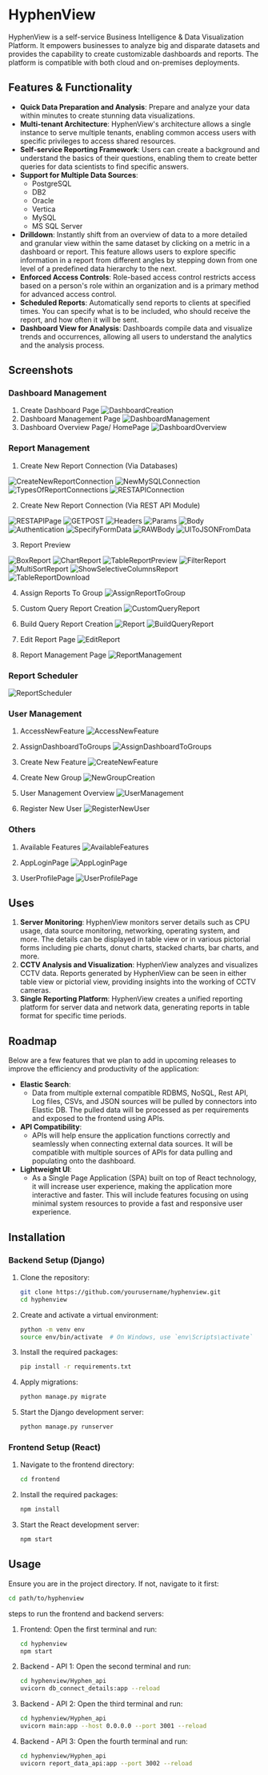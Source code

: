 # HyphenView

HyphenView is a self-service Business Intelligence & Data Visualization Platform. It empowers businesses to analyze big and disparate datasets and provides the capability to create customizable dashboards and reports. The platform is compatible with both cloud and on-premises deployments.

## Features & Functionality

- **Quick Data Preparation and Analysis**: Prepare and analyze your data within minutes to create stunning data visualizations.
- **Multi-tenant Architecture**: HyphenView's architecture allows a single instance to serve multiple tenants, enabling common access users with specific privileges to access shared resources.
- **Self-service Reporting Framework**: Users can create a background and understand the basics of their questions, enabling them to create better queries for data scientists to find specific answers.
- **Support for Multiple Data Sources**:
  - PostgreSQL
  - DB2
  - Oracle
  - Vertica
  - MySQL
  - MS SQL Server
- **Drilldown**: Instantly shift from an overview of data to a more detailed and granular view within the same dataset by clicking on a metric in a dashboard or report. This feature allows users to explore specific information in a report from different angles by stepping down from one level of a predefined data hierarchy to the next.
- **Enforced Access Controls**: Role-based access control restricts access based on a person's role within an organization and is a primary method for advanced access control.
- **Scheduled Reports**: Automatically send reports to clients at specified times. You can specify what is to be included, who should receive the report, and how often it will be sent.
- **Dashboard View for Analysis**: Dashboards compile data and visualize trends and occurrences, allowing all users to understand the analytics and the analysis process.

## Screenshots

### Dashboard Management
1. Create Dashboard Page
![DashboardCreation](screenShots/DashbaordManagement/DashboardCreation.png)
2. Dashboard Management Page
![DashboardManagement](screenShots/DashbaordManagement/DashboardManagement.png)
3. Dashboard Overview Page/ HomePage
![DashboardOverview](screenShots/DashbaordManagement/DashboardSideBar.png)

### Report Management

1. Create New Report Connection (Via Databases)

![CreateNewReportConnection](screenShots/ReportManagement/NewReportCreation/CreateNewReportConnection.png)
![NewMySQLConnection](screenShots/ReportManagement/NewReportCreation/NewMysqlConnection.png)
![TypesOfReportConnections](screenShots/ReportManagement/NewReportCreation/TypesOfReportConnection.png)
![RESTAPIConnection](screenShots/ReportManagement/NewReportCreation/RestApiModuleDataPagination.png)

2. Create New Report Connection (Via REST API Module)

![RESTAPIPage](screenShots/ReportManagement/NewReportCreation/RestApiModuleDataPagination.png)
![GETPOST](screenShots/ReportManagement/RestAPIModule/Get_Post_RequestMethods.png)
![Headers](screenShots/ReportManagement/RestAPIModule/RestAPIModuleSpecifyHeadersTab.png)
![Params](screenShots/ReportManagement/RestAPIModule/RestApiModulePostman.png)
![Body](screenShots/ReportManagement/RestAPIModule/RESTAPIModule.png)
![Authentication](screenShots/ReportManagement/RestAPIModule/RestAuthentication.png)
![SpecifyFormData](screenShots/ReportManagement/RestAPIModule/SpecifyFromData.png)
![RAWBody](screenShots/ReportManagement/RestAPIModule/SpecifyRawBodyJson.png)
![UIToJSONFromData](screenShots/ReportManagement/RestAPIModule/UIToJsonFromDataPage.png)

3. Report Preview

![BoxReport](screenShots/ReportManagement/TablePreview/BoxPreview.png)
![ChartReport](screenShots/ReportManagement/TablePreview/ChartPreview.png)
![TableReportPreview](screenShots/ReportManagement/TablePreview/TablePreview_Aka_Download.png)
![FilterReport](screenShots/ReportManagement/TablePreview/FilterReports.png)
![MultiSortReport](screenShots/ReportManagement/TablePreview/MultiSortTableReport.png)
![ShowSelectiveColumnsReport](screenShots/ReportManagement/TablePreview/ShowSelectiveColumnsTableReport.png)
![TableReportDownload](screenShots/ReportManagement/TablePreview/DownloadTableReport.png)

4. Assign Reports To Group
![AssignReportToGroup](screenShots/ReportManagement/AssignReportsToGroup.png)

5. Custom Query Report Creation
![CustomQueryReport](screenShots/ReportManagement/CustomQueryReportCreation.png)

6. Build Query Report Creation
![Report](screenShots/ReportManagement/BuildQueryPage1.png)
![BuildQueryReport](screenShots/ReportManagement/BuildQueryPage2.png)

7. Edit Report Page
![EditReport](screenShots/ReportManagement/EditReportPage.png)

8. Report Management Page
![ReportManagement](screenShots/ReportManagement/ReportManagement.png)

### Report Scheduler
![ReportScheduler](screenShots/ReportScheduler/ReportScheduler.png)

### User Management

1. AccessNewFeature
![AccessNewFeature](screenShots/UserManagement/AccessnewFeature.png)

2. AssignDashboardToGroups
![AssignDashboardToGroups](screenshots/UserManagement/AssignDashboardToGroups.png)

3. Create New Feature
![CreateNewFeature](screenshots/UserManagement/CreateNewFeature.png)

4. Create New Group
![NewGroupCreation](screenshots/UserManagement/NewGroupCreation.png)

5. User Management Overview
![UserManagement](screenshots/UserManagement/UserManagement.png)

6. Register New User
![RegisterNewUser](screenshots/UserManagement/registerNewUser.png)

### Others
1. Available Features
![AvailableFeatures](screenShots/Others/Features.png)

2. AppLoginPage
![AppLoginPage](screenShots/Others/LoginPage.png)

3. UserProfilePage
![UserProfilePage](screenShots/Others/ProfilePage.png)

## Uses

1. **Server Monitoring**: HyphenView monitors server details such as CPU usage, data source monitoring, networking, operating system, and more. The details can be displayed in table view or in various pictorial forms including pie charts, donut charts, stacked charts, bar charts, and more.
2. **CCTV Analysis and Visualization**: HyphenView analyzes and visualizes CCTV data. Reports generated by HyphenView can be seen in either table view or pictorial view, providing insights into the working of CCTV cameras.
3. **Single Reporting Platform**: HyphenView creates a unified reporting platform for server data and network data, generating reports in table format for specific time periods.

## Roadmap

Below are a few features that we plan to add in upcoming releases to improve the efficiency and productivity of the application:

- **Elastic Search**: 
  - Data from multiple external compatible RDBMS, NoSQL, Rest API, Log files, CSVs, and JSON sources will be pulled by connectors into Elastic DB. The pulled data will be processed as per requirements and exposed to the frontend using APIs.
- **API Compatibility**:
  - APIs will help ensure the application functions correctly and seamlessly when connecting external data sources. It will be compatible with multiple sources of APIs for data pulling and populating onto the dashboard.
- **Lightweight UI**:
  - As a Single Page Application (SPA) built on top of React technology, it will increase user experience, making the application more interactive and faster. This will include features focusing on using minimal system resources to provide a fast and responsive user experience.

## Installation

### Backend Setup (Django)

1. Clone the repository:
    ```sh
    git clone https://github.com/yourusername/hyphenview.git
    cd hyphenview
    ```

2. Create and activate a virtual environment:
    ```sh
    python -m venv env
    source env/bin/activate  # On Windows, use `env\Scripts\activate`
    ```

3. Install the required packages:
    ```sh
    pip install -r requirements.txt
    ```

4. Apply migrations:
    ```sh
    python manage.py migrate
    ```

5. Start the Django development server:
    ```sh
    python manage.py runserver
    ```

### Frontend Setup (React)

1. Navigate to the frontend directory:
    ```sh
    cd frontend
    ```

2. Install the required packages:
    ```sh
    npm install
    ```

3. Start the React development server:
    ```sh
    npm start
    ```

## Usage

Ensure you are in the project directory. If not, navigate to it first:
```sh
cd path/to/hyphenview
```
steps to run the frontend and backend servers:
1. Frontend: Open the first terminal and run:
   ```sh
   cd hyphenview
   npm start
   ```
2. Backend - API 1: Open the second terminal and run:
   ```sh
   cd hyphenview/Hyphen_api
   uvicorn db_connect_details:app --reload
   ```
3. Backend - API 2: Open the third terminal and run:
   ```sh
   cd hyphenview/Hyphen_api
   uvicorn main:app --host 0.0.0.0 --port 3001 --reload
   ```
4. Backend - API 3: Open the fourth terminal and run:
   ```sh
   cd hyphenview/Hyphen_api
   uvicorn report_data_api:app --port 3002 --reload
   ```
